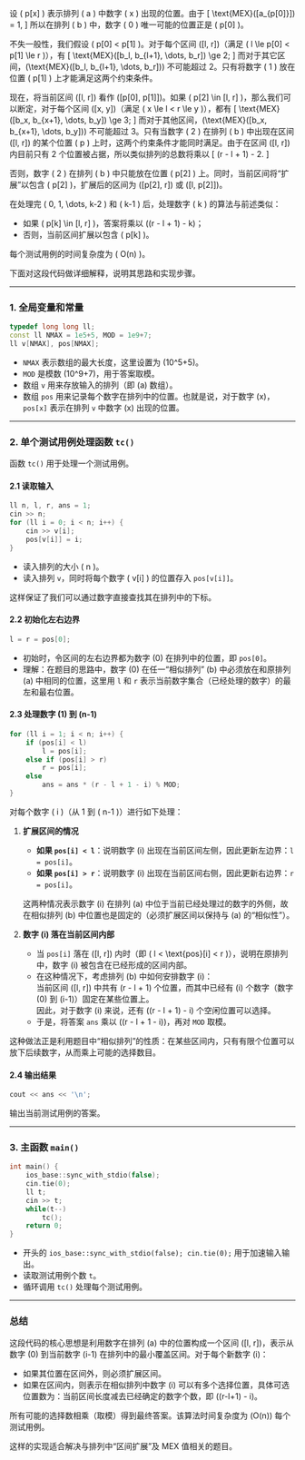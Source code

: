 设 \( p[x] \) 表示排列 \( a \) 中数字 \( x \) 出现的位置。由于
\[
\text{MEX}([a_{p[0]}]) = 1,
\]
所以在排列 \( b \) 中，数字 \( 0 \) 唯一可能的位置正是 \( p[0] \)。

不失一般性，我们假设 \( p[0] < p[1] \)。对于每个区间 \([l, r]\)（满足 \( l \le p[0] < p[1] \le r \)），有
\[
\text{MEX}([b_l, b_{l+1}, \dots, b_r]) \ge 2;
\]
而对于其它区间，\(\text{MEX}([b_l, b_{l+1}, \dots, b_r])\) 不可能超过 2。只有将数字 \( 1 \) 放在位置 \( p[1] \) 上才能满足这两个约束条件。

现在，将当前区间 \([l, r]\) 看作 \([p[0], p[1]]\)。如果 \( p[2] \in [l, r] \)，那么我们可以断定，对于每个区间 \([x, y]\)（满足 \( x \le l < r \le y \)），都有
\[
\text{MEX}([b_x, b_{x+1}, \dots, b_y]) \ge 3;
\]
而对于其他区间，\(\text{MEX}([b_x, b_{x+1}, \dots, b_y])\) 不可能超过 3。只有当数字 \( 2 \) 在排列 \( b \) 中出现在区间 \([l, r]\) 的某个位置 \( p \) 上时，这两个约束条件才能同时满足。由于在区间 \([l, r]\) 内目前只有 2 个位置被占据，所以类似排列的总数将乘以
\[
(r - l + 1) - 2.
\]

否则，数字 \( 2 \) 在排列 \( b \) 中只能放在位置 \( p[2] \) 上。同时，当前区间将“扩展”以包含 \( p[2] \)，扩展后的区间为 \([p[2], r]\) 或 \([l, p[2]]\)。

在处理完 \( 0, 1, \dots, k-2 \) 和 \( k-1 \) 后，处理数字 \( k \) 的算法与前述类似：  
- 如果 \( p[k] \in [l, r] \)，答案将乘以 \((r - l + 1) - k\)；  
- 否则，当前区间扩展以包含 \( p[k] \)。

每个测试用例的时间复杂度为 \( O(n) \)。

下面对这段代码做详细解释，说明其思路和实现步骤。

---

### 1. 全局变量和常量

```cpp
typedef long long ll;
const ll NMAX = 1e5+5, MOD = 1e9+7;
ll v[NMAX], pos[NMAX];
```

- `NMAX` 表示数组的最大长度，这里设置为 \(10^5+5\)。
- `MOD` 是模数 \(10^9+7\)，用于答案取模。
- 数组 `v` 用来存放输入的排列（即 \(a\) 数组）。
- 数组 `pos` 用来记录每个数字在排列中的位置。也就是说，对于数字 \(x\)，`pos[x]` 表示在排列 `v` 中数字 \(x\) 出现的位置。

---

### 2. 单个测试用例处理函数 `tc()`

函数 `tc()` 用于处理一个测试用例。

#### 2.1 读取输入

```cpp
ll n, l, r, ans = 1;
cin >> n;
for (ll i = 0; i < n; i++) {
    cin >> v[i];
    pos[v[i]] = i;
}
```

- 读入排列的大小 \( n \)。
- 读入排列 `v`，同时将每个数字 \( v[i] \) 的位置存入 `pos[v[i]]`。
  
这样保证了我们可以通过数字直接查找其在排列中的下标。

#### 2.2 初始化左右边界

```cpp
l = r = pos[0];
```

- 初始时，令区间的左右边界都为数字 \(0\) 在排列中的位置，即 `pos[0]`。  
- 理解：在题目的思路中，数字 \(0\) 在任一“相似排列” \(b\) 中必须放在和原排列 \(a\) 中相同的位置，这里用 `l` 和 `r` 表示当前数字集合（已经处理的数字）的最左和最右位置。

#### 2.3 处理数字 \(1\) 到 \(n-1\)

```cpp
for (ll i = 1; i < n; i++) {
    if (pos[i] < l)
        l = pos[i];
    else if (pos[i] > r)
        r = pos[i];
    else
        ans = ans * (r - l + 1 - i) % MOD;
}
```

对每个数字 \( i \)（从 1 到 \( n-1 \)）进行如下处理：

1. **扩展区间的情况**  
   - **如果 `pos[i] < l`**：说明数字 \(i\) 出现在当前区间左侧，因此更新左边界：`l = pos[i]`。
   - **如果 `pos[i] > r`**：说明数字 \(i\) 出现在当前区间右侧，因此更新右边界：`r = pos[i]`。  
     
   这两种情况表示数字 \(i\) 在排列 \(a\) 中位于当前已经处理过的数字的外侧，故在相似排列 \(b\) 中位置也是固定的（必须扩展区间以保持与 \(a\) 的“相似性”）。

2. **数字 \(i\) 落在当前区间内部**  
   - 当 `pos[i]` 落在 \([l, r]\) 内时（即 \( l < \text{pos}[i] < r \)），说明在原排列中，数字 \(i\) 被包含在已经形成的区间内部。  
   - 在这种情况下，考虑排列 \(b\) 中如何安排数字 \(i\)：  
     当前区间 \([l, r]\) 中共有 \(r - l + 1\) 个位置，而其中已经有 \(i\) 个数字（数字 \(0\) 到 \(i-1\)）固定在某些位置上。  
     因此，对于数字 \(i\) 来说，还有 \((r - l + 1) - i\) 个空闲位置可以选择。  
   - 于是，将答案 `ans` 乘以 \((r - l + 1 - i)\)，再对 `MOD` 取模。

这种做法正是利用题目中“相似排列”的性质：在某些区间内，只有有限个位置可以放下后续数字，从而乘上可能的选择数目。

#### 2.4 输出结果

```cpp
cout << ans << '\n';
```

输出当前测试用例的答案。

---

### 3. 主函数 `main()`

```cpp
int main() {
    ios_base::sync_with_stdio(false); 
    cin.tie(0);
    ll t;
    cin >> t;
    while(t--)
        tc();
    return 0;
}
```

- 开头的 `ios_base::sync_with_stdio(false); cin.tie(0);` 用于加速输入输出。
- 读取测试用例个数 `t`。
- 循环调用 `tc()` 处理每个测试用例。

---

### 总结

这段代码的核心思想是利用数字在排列 \(a\) 中的位置构成一个区间 \([l, r]\)，表示从数字 \(0\) 到当前数字 \(i-1\) 在排列中的最小覆盖区间。对于每个新数字 \(i\)：
- 如果其位置在区间外，则必须扩展区间。
- 如果在区间内，则表示在相似排列中数字 \(i\) 可以有多个选择位置，具体可选位置数为：当前区间长度减去已经确定的数字个数，即 \((r-l+1) - i\)。

所有可能的选择数相乘（取模）得到最终答案。该算法时间复杂度为 \(O(n)\) 每个测试用例。

这样的实现适合解决与排列中“区间扩展”及 MEX 值相关的题目。